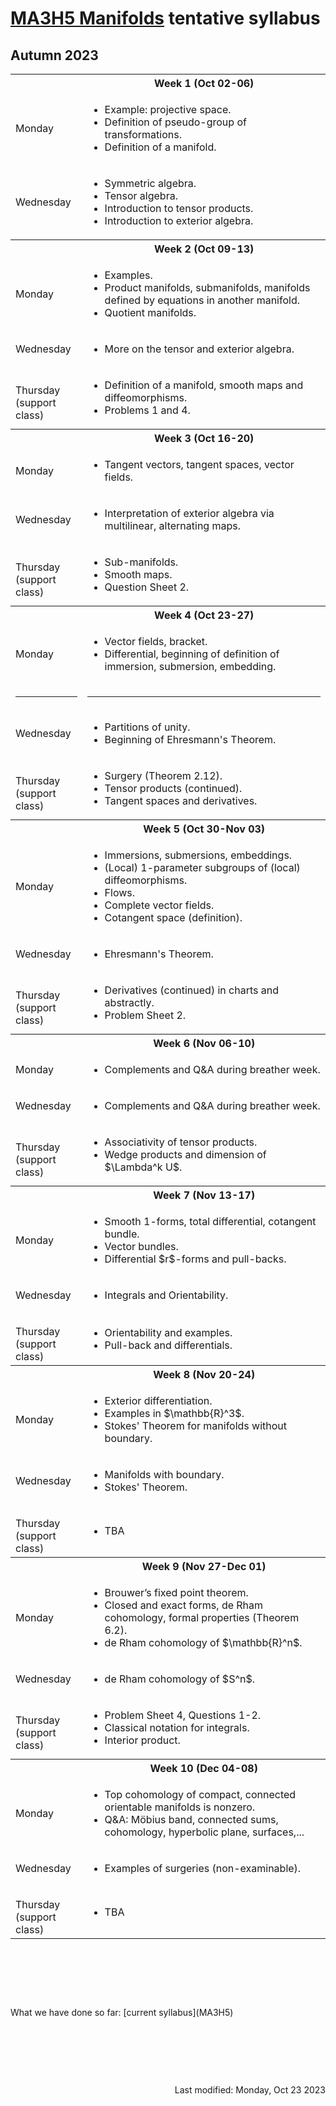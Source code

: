 <script type="text/javascript" id="MathJax-script" async
  src="https://cdn.jsdelivr.net/npm/mathjax@3/es5/tex-mml-chtml.js">
</script>
<script>
  MathJax = {
    tex: {
      inlineMath: [['$', '$']]
    }
  };
</script>

<!-- https://www.geeksforgeeks.org/how-to-reload-page-only-once-in-javascript/ -->
<script type='text/javascript'>
  (() => {
      if (window.localStorage) {
          if (!localStorage.getItem('reload')) {
              localStorage['reload'] = true;
              window.location.reload();
          } else {
              localStorage.removeItem('reload');
          }
      }
  })();
</script>
# [MA3H5 Manifolds](https://moodle.warwick.ac.uk/course/view.php?id=60813) tentative syllabus
## Autumn 2023

<table>
  <tbody>
<!--  ##################  Week 1  ################## -->
    <tr><th></th><th style="text-align: center">Week 1 (Oct 02-06)</th></tr>
    <tr><td>Monday</td>
      <td>
        <ul>
          <li>Example: projective space.</li>
          <li>Definition of pseudo-group of transformations.</li>
          <li>Definition of a manifold.</li>
        </ul>
      </td>
    </tr>
    <tr><td>Wednesday</td>
      <td>
        <ul>
          <li>Symmetric algebra.</li>
          <li>Tensor algebra.</li>
          <li>Introduction to tensor products.</li>
          <li>Introduction to exterior algebra.</li>
        </ul>
      </td>
    </tr>
<!--  ##################  Week 2  ################## -->
    <tr><th></th><th style="text-align: center">Week 2 (Oct 09-13)</th></tr>
    <tr><td>Monday</td>
      <td>
        <ul>
          <li>Examples.</li>
          <li>Product manifolds, submanifolds, manifolds defined by equations in another manifold.</li>
          <li>Quotient manifolds.</li>
        </ul>
      </td>
    </tr>
    <tr><td>Wednesday</td>
      <td>
        <ul>
          <li>More on the tensor and exterior algebra.</li>
        </ul>
      </td>
    </tr>
    <tr><td><p style="margin-bottom:0;">Thursday</p><p style="margin : 0; padding-top:0;">(support class)</p></td>
      <td>
        <ul>
          <li>Definition of a manifold, smooth maps and diffeomorphisms.</li>
          <li>Problems 1 and 4.</li>
        </ul>
      </td>
    </tr>
<!--  ##################  Week 3  ################## -->
    <tr><th></th><th style="text-align: center">Week 3 (Oct 16-20)</th></tr>
    <tr><td>Monday</td>
      <td>
        <ul>
          <li>Tangent vectors, tangent spaces, vector fields.</li>
        </ul>
      </td>
    </tr>
    <tr><td>Wednesday</td>
      <td>
        <ul>
          <li>Interpretation of exterior algebra via multilinear, alternating maps.</li>
        </ul>
      </td>
    </tr>
    <tr><td><p style="margin-bottom:0;">Thursday</p><p style="margin : 0; padding-top:0;">(support class)</p></td>
      <td>
        <ul>
          <li>Sub-manifolds.</li>
          <li>Smooth maps.</li>
          <li>Question Sheet 2.</li>
        </ul>
      </td>
    </tr>
<!--  ##################  Week 4  ################## -->
    <tr><th></th><th style="text-align: center">Week 4 (Oct 23-27)</th></tr>
    <tr><td>Monday</td>
      <td>
        <ul>
          <li>Vector fields, bracket.</li>
          <li>Differential, beginning of definition of immersion, submersion, embedding.</li>
        </ul>
      </td>
    </tr>
    <tr><td class="divider"><hr/></td><td class="divider"><hr/></td></tr>
    <tr><td>Wednesday</td>
      <td>
        <ul>
          <li>Partitions of unity.</li>
          <li>Beginning of Ehresmann's Theorem.</li>
        </ul>
      </td>
    </tr>
    <tr><td><p style="margin-bottom:0;">Thursday</p><p style="margin : 0; padding-top:0;">(support class)</p></td>
      <td>
        <ul>
          <li>Surgery (Theorem 2.12).</li>
          <li>Tensor products (continued).</li>
          <li>Tangent spaces and derivatives.</li>
        </ul>
      </td>
    </tr>
<!--  ##################  Week 5  ################## -->
    <tr><th></th><th style="text-align: center">Week 5 (Oct 30-Nov 03)</th></tr>
    <tr><td>Monday</td>
      <td>
        <ul>
          <li>Immersions, submersions, embeddings.</li>
          <li>(Local) 1-parameter subgroups of (local) diffeomorphisms.</li>
          <li>Flows.</li>
          <li>Complete vector fields.</li>
          <li>Cotangent space (definition).</li>
        </ul>
      </td>
    </tr>
    <tr><td>Wednesday</td>
      <td>
        <ul>
          <li>Ehresmann's Theorem.</li>
        </ul>
      </td>
    </tr>
    <tr><td><p style="margin-bottom:0;">Thursday</p><p style="margin : 0; padding-top:0;">(support class)</p></td>
      <td>
        <ul>
          <li>Derivatives (continued) in charts and abstractly.</li>
          <li>Problem Sheet 2.</li>
        </ul>
      </td>
    </tr>
<!--  ##################  Week 6  ################## -->
    <tr><th></th><th style="text-align: center">Week 6 (Nov 06-10)</th></tr>
    <tr><td>Monday</td>
      <td>
        <ul>
          <li>Complements and Q&A during breather week.</li>
        </ul>
      </td>
    </tr>
    <tr><td>Wednesday</td>
      <td>
        <ul>
          <li>Complements and Q&A during breather week.</li>
        </ul>
      </td>
    </tr>
    <tr><td><p style="margin-bottom:0;">Thursday</p><p style="margin : 0; padding-top:0;">(support class)</p></td>
      <td>
        <ul>
          <li>Associativity of tensor products.</li>
          <li>Wedge products and dimension of $\Lambda^k U$.</li>
        </ul>
      </td>
    </tr>
<!--  ##################  Week 7  ################## -->
    <tr><th></th><th style="text-align: center">Week 7 (Nov 13-17)</th></tr>
    <tr><td>Monday</td>
      <td>
        <ul>
          <li>Smooth 1-forms, total differential, cotangent bundle.</li>
          <li>Vector bundles.</li>
          <li>Differential $r$-forms and pull-backs.</li>
        </ul>
      </td>
    </tr>
    <tr><td>Wednesday</td>
      <td>
        <ul>
          <li>Integrals and Orientability.</li>
        </ul>
      </td>
    </tr>
    <tr><td><p style="margin-bottom:0;">Thursday</p><p style="margin : 0; padding-top:0;">(support class)</p></td>
      <td>
        <ul>
          <li>Orientability and examples.</li>
          <li>Pull-back and differentials.</li>
        </ul>
      </td>
    </tr>
<!--  ##################  Week 8  ################## -->
    <tr><th></th><th style="text-align: center">Week 8 (Nov 20-24)</th></tr>
    <tr><td>Monday</td>
      <td>
        <ul>
          <li>Exterior differentiation.</li>
          <li>Examples in $\mathbb{R}^3$.</li>
          <li>Stokes' Theorem for manifolds without boundary.</li>
        </ul>
      </td>
    </tr>
    <tr><td>Wednesday</td>
      <td>
        <ul>
          <li>Manifolds with boundary.</li>
          <li>Stokes' Theorem.</li>
        </ul>
      </td>
    </tr>
    <tr><td><p style="margin-bottom:0;">Thursday</p><p style="margin : 0; padding-top:0;">(support class)</p></td>
      <td>
        <ul>
          <li>TBA</li>
        </ul>
      </td>
    </tr>
<!--  ##################  Week 9  ################## -->
    <tr><th></th><th style="text-align: center">Week 9 (Nov 27-Dec 01)</th></tr>
    <tr><td>Monday</td>
      <td>
        <ul>
          <li>Brouwer’s fixed point theorem.</li>
          <li>Closed and exact forms, de Rham cohomology, formal properties (Theorem 6.2).</li>
          <li>de Rham cohomology of $\mathbb{R}^n$.</li>
        </ul>
      </td>
    </tr>
    <tr><td>Wednesday</td>
      <td>
        <ul>
          <li>de Rham cohomology of $S^n$.</li>
        </ul>
      </td>
    </tr>
    <tr><td><p style="margin-bottom:0;">Thursday</p><p style="margin : 0; padding-top:0;">(support class)</p></td>
      <td>
        <ul>
          <li>Problem Sheet 4, Questions 1-2.</li>
          <li>Classical notation for integrals.</li>
          <li>Interior product.</li>
        </ul>
      </td>
    </tr>
<!--  ##################  Week 10  ################## -->
    <tr><th></th><th style="text-align: center">Week 10 (Dec 04-08)</th></tr>
    <tr><td>Monday</td>
      <td>
        <ul>
          <li>Top cohomology of compact, connected orientable manifolds is nonzero.</li>
          <li>Q&A: M&ouml;bius band, connected sums, cohomology, hyperbolic plane, surfaces,...</li>
        </ul>
      </td>
    </tr>
    <tr><td>Wednesday</td>
      <td>
        <ul>
          <li>Examples of surgeries (non-examinable).</li>
        </ul>
      </td>
    </tr>
    <tr><td><p style="margin-bottom:0;">Thursday</p><p style="margin : 0; padding-top:0;">(support class)</p></td>
      <td>
        <ul>
          <li>TBA</li>
        </ul>
      </td>
    </tr>
  </tbody>
</table>
<p>&nbsp;</p><p>&nbsp;</p><p>&nbsp;</p>
What we have done so far: [current syllabus](MA3H5)
<p>&nbsp;</p><p>&nbsp;</p><p>&nbsp;</p>
<div style="text-align: right">Last modified: Monday, Oct 23 2023</div>
